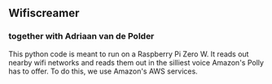 ## Wifiscreamer
### together with Adriaan van de Polder

This python code is meant to run on a Raspberry Pi Zero W.
It reads out nearby wifi networks and reads them out in the silliest voice Amazon's Polly has to offer.
To do this, we use Amazon's AWS services.